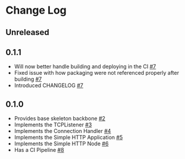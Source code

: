 # Change Log

## Unreleased

## 0.1.1

* Will now better handle building and deploying in the CI  [#7](https://github.com/idjaw/edunet/issues/7)
* Fixed issue with how packaging were not referenced properly after building [#7](https://github.com/idjaw/edunet/issues/7)
* Introduced CHANGELOG [#7](https://github.com/idjaw/edunet/issues/7)

## 0.1.0

* Provides base skeleton backbone [#2](https://github.com/idjaw/edunet/issues/8)
* Implements the TCPListener [#3](https://github.com/idjaw/edunet/issues/3)
* Implements the Connection Handler [#4](https://github.com/idjaw/edunet/issues/4)
* Implements the Simple HTTP Application [#5](https://github.com/idjaw/edunet/issues/5)
* Implements the Simple HTTP Node [#6](https://github.com/idjaw/edunet/issues/6)
* Has a CI Pipeline [#8](https://github.com/idjaw/edunet/issues/8)
